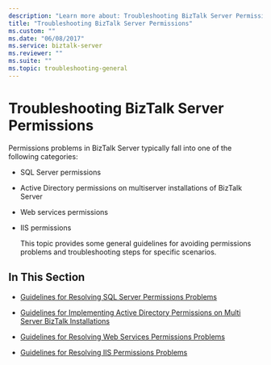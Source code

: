```yaml
---
description: "Learn more about: Troubleshooting BizTalk Server Permissions"
title: "Troubleshooting BizTalk Server Permissions"
ms.custom: ""
ms.date: "06/08/2017"
ms.service: biztalk-server
ms.reviewer: ""
ms.suite: ""
ms.topic: troubleshooting-general
---
```

# Troubleshooting BizTalk Server Permissions
Permissions problems in BizTalk Server typically fall into one of the following categories:  
  
- SQL Server permissions  
  
- Active Directory permissions on multiserver installations of BizTalk Server  
  
- Web services permissions  
  
- IIS permissions  
  
  This topic provides some general guidelines for avoiding permissions problems and troubleshooting steps for specific scenarios.  
  
## In This Section  
  
-   [Guidelines for Resolving SQL Server Permissions Problems](../core/guidelines-for-resolving-sql-server-permissions-problems.md)  
  
-   [Guidelines for Implementing Active Directory Permissions on Multi Server BizTalk Installations](../core/implement-active-directory-permissions-on-multi-server-biztalk-installations.md)  
  
-   [Guidelines for Resolving Web Services Permissions Problems](../core/guidelines-for-resolving-web-services-permissions-problems.md)  
  
-   [Guidelines for Resolving IIS Permissions Problems](../core/guidelines-for-resolving-iis-permissions-problems.md)

